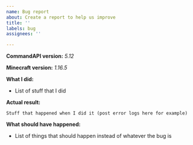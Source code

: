 ```yaml
---
name: Bug report
about: Create a report to help us improve
title: ''
labels: bug
assignees: ''

---
```


**CommandAPI version:** _5.12_

**Minecraft version:** _1.16.5_

**What I did:**

- List of stuff that I did

**Actual result:**

```
Stuff that happened when I did it (post error logs here for example)
```

**What should have happened:**

- List of things that should happen instead of whatever the bug is
